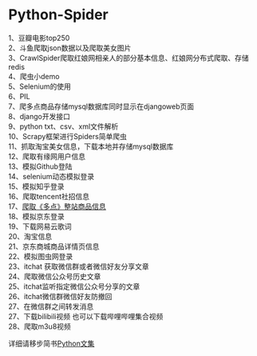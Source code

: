 # Python-Spider
1、豆瓣电影top250<br>
2、斗鱼爬取json数据以及爬取美女图片<br>
3、CrawlSpider爬取红娘网相亲人的部分基本信息、红娘网分布式爬取、存储redis<br>
4、爬虫小demo<br>
5、Selenium的使用<br>
6、PIL<br>
7、爬多点商品存储mysql数据库同时显示在djangoweb页面<br>
8、django开发接口<br>
9、python txt、csv、xml文件解析<br>
10、Scrapy框架进行Spiders简单爬虫<br>
11、抓取淘宝美女信息，下载本地并存储mysql数据库<br>
12、爬取有缘网用户信息<br>
13、模拟Github登陆<br>
14、selenium动态模拟登录<br>
15、模拟知乎登录<br>
16、爬取tencent社招信息<br>
17、[爬取《多点》整站商品信息](https://github.com/lb2281075105/LBDuoDian)<br>
18、模拟京东登录<br>
19、下载网易云歌词<br>
20、淘宝信息<br>
21、京东商城商品详情页信息<br>
22、模拟图虫网登录<br>
23、itchat 获取微信群或者微信好友分享文章<br>
24、爬取微信公众号历史文章<br>
25、itchat监听指定微信公众号分享的文章<br>
26、itchat微信群微信好友防撤回<br>
27、在微信群之间转发消息<br>
27、下载bilibili视频  也可以下载哔哩哔哩集合视频<br>
28、爬取m3u8视频<br>

详细请移步简书[Python文集](http://www.jianshu.com/nb/18442681)
